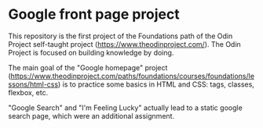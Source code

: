 # Google front page project

This repository is the first project of the Foundations path of the Odin Project self-taught project (https://www.theodinproject.com/).
The Odin Project is focused on building knowledge by doing.

The main goal of the "Google homepage" project (https://www.theodinproject.com/paths/foundations/courses/foundations/lessons/html-css) is to practice some basics in HTML and CSS: tags, classes, flexbox, etc. 

"Google Search" and "I'm Feeling Lucky" actually lead to a static google search page, which were an additional assignment. 
